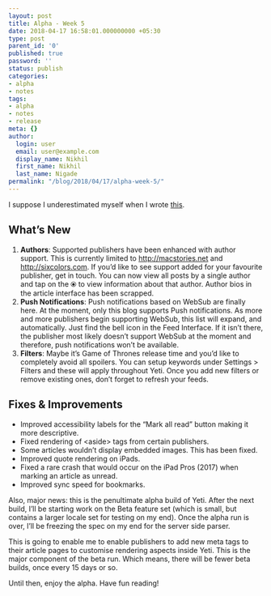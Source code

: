 ```yaml
---
layout: post
title: Alpha - Week 5
date: 2018-04-17 16:58:01.000000000 +05:30
type: post
parent_id: '0'
published: true
password: ''
status: publish
categories:
- alpha
- notes
tags:
- alpha
- notes
- release
meta: {}
author:
  login: user
  email: user@example.com
  display_name: Nikhil
  first_name: Nikhil
  last_name: Nigade
permalink: "/blog/2018/04/17/alpha-week-5/"
---
```

<p>I suppose I underestimated myself when I wrote <a href="http://blog.yeti.dezinezync.com/2018/04/13/alpha-week-4-delayed/">this</a>.</p>
<h2>What’s New</h2>
<ol>
<li><strong>Authors</strong>: Supported publishers have been enhanced with author support. This is currently limited to <a href="http://macstories.net">http://macstories.net</a> and <a href="http://sixcolors.com">http://sixcolors.com</a>. If you’d like to see support added for your favourite publisher, get in touch. You can now view all posts by a single author and tap on the ⦿ to view information about that author. Author bios in the article interface has been scrapped. </li>
<li><strong>Push Notifications</strong>: Push notifications based on WebSub are finally here. At the moment, only this blog supports Push notifications. As more and more publishers begin supporting WebSub, this list will expand, and automatically. Just find the bell icon in the Feed Interface. If it isn’t there, the publisher most likely doesn’t support WebSub at the moment and therefore, push notifications won’t be available. </li>
<li><strong>Filters</strong>: Maybe it’s Game of Thrones release time and you’d like to completely avoid all spoilers. You can setup keywords under Settings &gt; Filters and these will apply throughout Yeti. Once you add new filters or remove existing ones, don’t forget to refresh your feeds. </li>
</ol>
<h2>Fixes &amp; Improvements</h2>
<ul>
<li>Improved accessibility labels for the “Mark all read” button making it more descriptive. </li>
<li>Fixed rendering of &lt;aside&gt; tags from certain publishers.</li>
<li>Some articles wouldn’t display embedded images. This has been fixed. </li>
<li>Improved quote rendering on iPads. </li>
<li>Fixed a rare crash that would occur on the iPad Pros (2017) when marking an article as unread. </li>
<li>Improved sync speed for bookmarks. </li>
</ul>
<p>Also, major news: this is the penultimate alpha build of Yeti. After the next build, I’ll be starting work on the Beta feature set (which is small, but contains a larger locale set for testing on my end). Once the alpha run is over, I’ll be freezing the spec on my end for the server side parser. </p>
<p>This is going to enable me to enable publishers to add new meta tags to their article pages to customise rendering aspects inside Yeti. This is the major component of the beta run. Which means, there will be fewer beta builds, once every 15 days or so. </p>
<p>Until then, enjoy the alpha. Have fun reading! </p>
